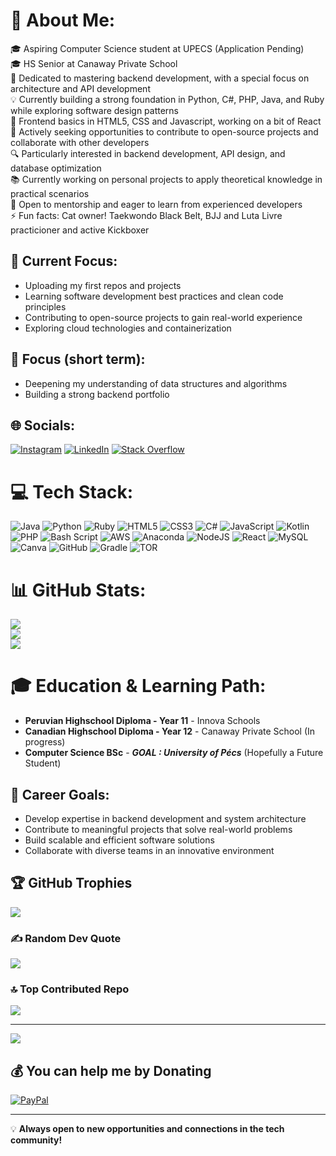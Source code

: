 # 💫 About Me:
🎓 Aspiring Computer Science student at UPECS (Application Pending)<br>
🎓 HS Senior at Canaway Private School<br>
🚀 Dedicated to mastering backend development, with a special focus on architecture and API development<br>
💡 Currently building a strong foundation in Python, C#, PHP, Java, and Ruby while exploring software design patterns<br>
🌱 Frontend basics in HTML5, CSS and Javascript, working on a bit of React<br>
👯 Actively seeking opportunities to contribute to open-source projects and collaborate with other developers<br>
🔍 Particularly interested in backend development, API design, and database optimization<br>
📚 Currently working on personal projects to apply theoretical knowledge in practical scenarios<br>
🤝 Open to mentorship and eager to learn from experienced developers<br>
⚡ Fun facts: Cat owner! Taekwondo Black Belt, BJJ and Luta Livre practicioner and active Kickboxer<br>

## 🎯 Current Focus:
- Uploading my first repos and projects
- Learning software development best practices and clean code principles
- Contributing to open-source projects to gain real-world experience
- Exploring cloud technologies and containerization

## 🎯 Focus (short term):
- Deepening my understanding of data structures and algorithms
- Building a strong backend portfolio
## 🌐 Socials:
[![Instagram](https://img.shields.io/badge/Instagram-%23E4405F.svg?logo=Instagram&logoColor=white)](https://instagram.com/polterwine_egoz) [![LinkedIn](https://img.shields.io/badge/LinkedIn-%230077B5.svg?logo=linkedin&logoColor=white)](https://linkedin.com/in/gabriel-gonzalez-polar-alanis) [![Stack Overflow](https://img.shields.io/badge/-Stackoverflow-FE7A16?logo=stack-overflow&logoColor=white)](https://stackoverflow.com/users/28932631) 

# 💻 Tech Stack:
![Java](https://img.shields.io/badge/java-%23ED8B00.svg?style=plastic&logo=openjdk&logoColor=white) ![Python](https://img.shields.io/badge/python-3670A0?style=plastic&logo=python&logoColor=ffdd54) ![Ruby](https://img.shields.io/badge/ruby-%23CC342D.svg?style=plastic&logo=ruby&logoColor=white) ![HTML5](https://img.shields.io/badge/html5-%23E34F26.svg?style=plastic&logo=html5&logoColor=white) ![CSS3](https://img.shields.io/badge/css3-%231572B6.svg?style=plastic&logo=css3&logoColor=white) ![C#](https://img.shields.io/badge/c%23-%23239120.svg?style=plastic&logo=csharp&logoColor=white) ![JavaScript](https://img.shields.io/badge/javascript-%23323330.svg?style=plastic&logo=javascript&logoColor=%23F7DF1E) ![Kotlin](https://img.shields.io/badge/kotlin-%237F52FF.svg?style=plastic&logo=kotlin&logoColor=white) ![PHP](https://img.shields.io/badge/php-%23777BB4.svg?style=plastic&logo=php&logoColor=white) ![Bash Script](https://img.shields.io/badge/bash_script-%23121011.svg?style=plastic&logo=gnu-bash&logoColor=white) ![AWS](https://img.shields.io/badge/AWS-%23FF9900.svg?style=plastic&logo=amazon-aws&logoColor=white) ![Anaconda](https://img.shields.io/badge/Anaconda-%2344A833.svg?style=plastic&logo=anaconda&logoColor=white) ![NodeJS](https://img.shields.io/badge/node.js-6DA55F?style=plastic&logo=node.js&logoColor=white) ![React](https://img.shields.io/badge/react-%2320232a.svg?style=plastic&logo=react&logoColor=%2361DAFB) ![MySQL](https://img.shields.io/badge/mysql-4479A1.svg?style=plastic&logo=mysql&logoColor=white) ![Canva](https://img.shields.io/badge/Canva-%2300C4CC.svg?style=plastic&logo=Canva&logoColor=white) ![GitHub](https://img.shields.io/badge/github-%23121011.svg?style=plastic&logo=github&logoColor=white) ![Gradle](https://img.shields.io/badge/Gradle-02303A.svg?style=plastic&logo=Gradle&logoColor=white) ![TOR](https://img.shields.io/badge/tor-%237E4798.svg?style=plastic&logo=tor-project&logoColor=white)


# 📊 GitHub Stats:
![](https://github-readme-stats.vercel.app/api?username=vasodeaguua6611&theme=monokai&hide_border=false&include_all_commits=true&count_private=true)<br/>
![](https://github-readme-streak-stats.herokuapp.com/?user=vasodeaguua6611&theme=monokai&hide_border=false)<br/>
![](https://github-readme-stats.vercel.app/api/top-langs/?username=vasodeaguua6611&theme=monokai&hide_border=false&include_all_commits=true&count_private=true&layout=compact)

# 🎓 Education & Learning Path:
- **Peruvian Highschool Diploma - Year 11** - Innova Schools
- **Canadian Highschool Diploma - Year 12** - Canaway Private School (In progress)
- **Computer Science BSc** - ***GOAL : University of Pécs*** (Hopefully a Future Student)


## 🌟 Career Goals:
- Develop expertise in backend development and system architecture
- Contribute to meaningful projects that solve real-world problems
- Build scalable and efficient software solutions
- Collaborate with diverse teams in an innovative environment

## 🏆 GitHub Trophies
![](https://github-profile-trophy.vercel.app/?username=vasodeaguua6611&theme=monokai&no-frame=false&no-bg=false&margin-w=4)

### ✍️ Random Dev Quote
![](https://quotes-github-readme.vercel.app/api?type=vetical&theme=tokyonight)

### 🔝 Top Contributed Repo
![](https://github-contributor-stats.vercel.app/api?username=vasodeaguua6611&limit=5&theme=dark&combine_all_yearly_contributions=true)

---
[![](https://visitcount.itsvg.in/api?id=vasodeaguua6611&icon=2&color=0)](https://visitcount.itsvg.in)

## 💰 You can help me by Donating
[![PayPal](https://img.shields.io/badge/PayPal-00457C?style=for-the-badge&logo=paypal&logoColor=white)](https://paypal.me/https://www.paypal.com/paypalme/vasodeaguAa)

---
💡 **Always open to new opportunities and connections in the tech community!**
  
<!-- Proudly created with GPRM ( https://gprm.itsvg.in ) -->
